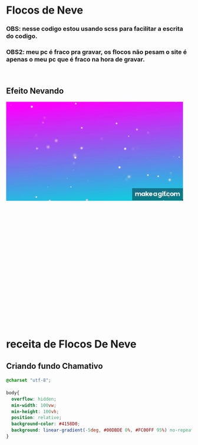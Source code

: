 # Flocos de Neve
### OBS: nesse codigo estou usando scss para facilitar a escrita do codigo.
### OBS2: meu pc é fraco pra gravar, os flocos não pesam o site é apenas o meu pc que é fraco na hora de gravar.


<br/>
<h2>Efeito Nevando</h2>

<div style="width:600px; height:600px;">
  <img src="../imgs/scss/snowing.gif" alt="Rainbow Loader">
</div>

# receita de Flocos De Neve

## Criando fundo Chamativo

```scss
@charset "utf-8";

body{
  overflow: hidden;
  min-width: 100vw;
  min-height: 100vh;
  position: relative;
  background-color: #4158D0;
  background: linear-gradient(-5deg, #00DBDE 0%, #FC00FF 95%) no-repeat;
}

```

```scss

```

```scss

```